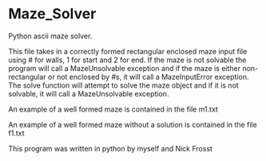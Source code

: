Maze_Solver
===========

Python ascii maze solver.

This file takes in a correctly formed rectangular enclosed maze input file using # for walls, 1 for start and 2 for end. If the maze is not solvable the program will call a MazeUnsolvable exception and if the maze is either non-rectangular or not enclosed by #s, it will call a MazeInputError exception. The solve function will attempt to solve the maze object and if it is not solvable, it will call a MazeUnsolvable exception.

An example of a well formed maze is contained in the file m1.txt

An example of a well formed maze without a solution is contained in the file f1.txt

This program was written in python by myself and Nick Frosst
